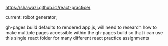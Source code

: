 https://shawazi.github.io/react-practice/

current: robot generator;

gh-pages build defaults to rendered app.js, will need to research how to make multiple pages accessible within the gh-pages build so that i can use this single react folder for many different react practice assignments


